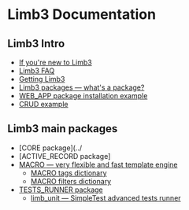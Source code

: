 # Limb3 Documentation
## Limb3 Intro

* [If you're new to Limb3](./en/for_beginners.md)
* [Limb3 FAQ](./en/faq.md)
* [Getting Limb3](./en/how_to_download.md)
* [Limb3 packages — what's a package?](./en/packages_architecture.md)
* [WEB_APP package installation example](./en/installation.md)
* [CRUD example](./en/tutorials/basic.md)

## Limb3 main packages

* [CORE package](../
* [ACTIVE_RECORD package]
* [MACRO — very flexible and fast template engine](../macro/docs/en/macro.md)
  * [MACRO tags dictionary](../macro/docs/en/macro/tags_intro.md)
  * [MACRO filters dictionary](../macro/docs/en/macro/filters_intro.md)
* [TESTS_RUNNER package](../tests_runner/docs/en/tests_runner.md)
  * [limb_unit — SimpleTest advanced tests runner](../tests_runner/docs/en/limb_unit.md)
